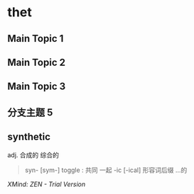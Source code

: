 # thet
## Main Topic 1
## Main Topic 2
## Main Topic 3
## 分支主题 5
## synthetic
adj. 合成的 综合的
> syn- [sym-] toggle : 共同  一起 
> -ic [-ical] 形容词后缀 ...的


*XMind: ZEN - Trial Version*
